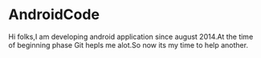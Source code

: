 AndroidCode
===========
Hi folks,I am developing android application since august 2014.At the time of beginning phase Git hepls me alot.So now its my
time to help another.
